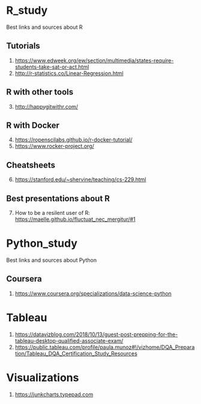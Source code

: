# R_study
Best links and sources about R

## Tutorials
1. https://www.edweek.org/ew/section/multimedia/states-require-students-take-sat-or-act.html
2. http://r-statistics.co/Linear-Regression.html

## R with other tools
3. http://happygitwithr.com/

## R with Docker
4. https://ropenscilabs.github.io/r-docker-tutorial/
5. https://www.rocker-project.org/

## Cheatsheets
6. https://stanford.edu/~shervine/teaching/cs-229.html

## Best presentations about R
7. How to be a resilent user of R: https://maelle.github.io/fluctuat_nec_mergitur/#1

# Python_study
Best links and sources about Python

## Coursera
1. https://www.coursera.org/specializations/data-science-python

# Tableau
1. https://datavizblog.com/2018/10/13/guest-post-prepping-for-the-tableau-desktop-qualified-associate-exam/
2. https://public.tableau.com/profile/paula.munoz#!/vizhome/DQA_Preparation/Tableau_DQA_Certification_Study_Resources

# Visualizations
1. https://junkcharts.typepad.com

